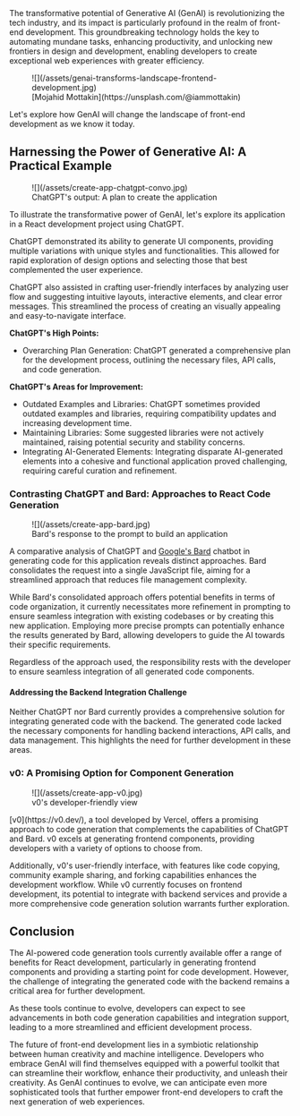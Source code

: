 <div class="post__intro" markdown="1">
The transformative potential of Generative AI (GenAI) is revolutionizing the tech industry, and its impact is particularly profound in the realm of front-end development. This groundbreaking technology holds the key to automating mundane tasks, enhancing productivity, and unlocking new frontiers in design and development, enabling developers to create exceptional web experiences with greater efficiency.
</div>

<figure class="image image--block" markdown="1">
  ![](/assets/genai-transforms-landscape-frontend-development.jpg)

<figcaption class="image__caption image__caption--no-border" markdown="1">
  <span class="image__caption__copywrite">[Mojahid Mottakin](https://unsplash.com/@iammottakin)</span>
</figcaption>
</figure>

Let's explore how GenAI will change the landscape of front-end development as we know it today.

## Harnessing the Power of Generative AI: A Practical Example

<figure class="image image--right" markdown="1">
![](/assets/create-app-chatgpt-convo.jpg)

<figcaption class="image__caption image__caption--no-border">
  ChatGPT's output: A plan to create the application
</figcaption>
</figure>

To illustrate the transformative power of GenAI, let's explore its application in a React development project using ChatGPT.

ChatGPT demonstrated its ability to generate UI components, providing multiple variations with unique styles and functionalities. This allowed for rapid exploration of design options and selecting those that best complemented the user experience.

ChatGPT also assisted in crafting user-friendly interfaces by analyzing user flow and suggesting intuitive layouts, interactive elements, and clear error messages. This streamlined the process of creating an visually appealing and easy-to-navigate interface.

**ChatGPT's High Points:**
- Overarching Plan Generation: ChatGPT generated a comprehensive plan for the development process, outlining the necessary files, API calls, and code generation.

**ChatGPT's Areas for Improvement:**
- Outdated Examples and Libraries: ChatGPT sometimes provided outdated examples and libraries, requiring compatibility updates and increasing development time.
- Maintaining Libraries: Some suggested libraries were not actively maintained, raising potential security and stability concerns.
- Integrating AI-Generated Elements: Integrating disparate AI-generated elements into a cohesive and functional application proved challenging, requiring careful curation and refinement.

<div class="clearfix"></div>

### Contrasting ChatGPT and Bard: Approaches to React Code Generation

<figure class="image image--right image--right--large" markdown="1">
![](/assets/create-app-bard.jpg)

<figcaption class="image__caption image__caption--no-border">
Bard's response to the prompt to build an application
</figcaption>
</figure>

A comparative analysis of ChatGPT and [Google's Bard](https://bard.google.com/) chatbot in generating code for this application reveals distinct approaches. Bard consolidates the request into a single JavaScript file, aiming for a streamlined approach that reduces file management complexity.

While Bard's consolidated approach offers potential benefits in terms of code organization, it currently necessitates more refinement in prompting to ensure seamless integration with existing codebases or by creating this new application. Employing more precise prompts can potentially enhance the results generated by Bard, allowing developers to guide the AI towards their specific requirements.

Regardless of the approach used, the responsibility rests with the developer to ensure seamless integration of all generated code components.

#### Addressing the Backend Integration Challenge

Neither ChatGPT nor Bard currently provides a comprehensive solution for integrating generated code with the backend. The generated code lacked the necessary components for handling backend interactions, API calls, and data management. This highlights the need for further development in these areas.

### v0: A Promising Option for Component Generation

<figure class="image image--right image--right--large" markdown="1">
![](/assets/create-app-v0.jpg)

<figcaption class="image__caption image__caption--no-border">
v0's developer-friendly view
</figcaption>
</figure>
[v0](https://v0.dev/),  a tool developed by Vercel, offers a promising approach to code generation that complements the capabilities of ChatGPT and Bard. v0 excels at generating frontend components, providing developers with a variety of options to choose from.

Additionally, v0's user-friendly interface, with features like code copying, community example sharing, and forking capabilities enhances the development workflow. While v0 currently focuses on frontend development, its potential to integrate with backend services and provide a more comprehensive code generation solution warrants further exploration.

## Conclusion

The AI-powered code generation tools currently available offer a range of benefits for React development, particularly in generating frontend components and providing a starting point for code development. However, the challenge of integrating the generated code with the backend remains a critical area for further development.

As these tools continue to evolve, developers can expect to see advancements in both code generation capabilities and integration support, leading to a more streamlined and efficient development process.

The future of front-end development lies in a symbiotic relationship between human creativity and machine intelligence. Developers who embrace GenAI will find themselves equipped with a powerful toolkit that can streamline their workflow, enhance their productivity, and unleash their creativity. As GenAI continues to evolve, we can anticipate even more sophisticated tools that further empower front-end developers to craft the next generation of web experiences.


